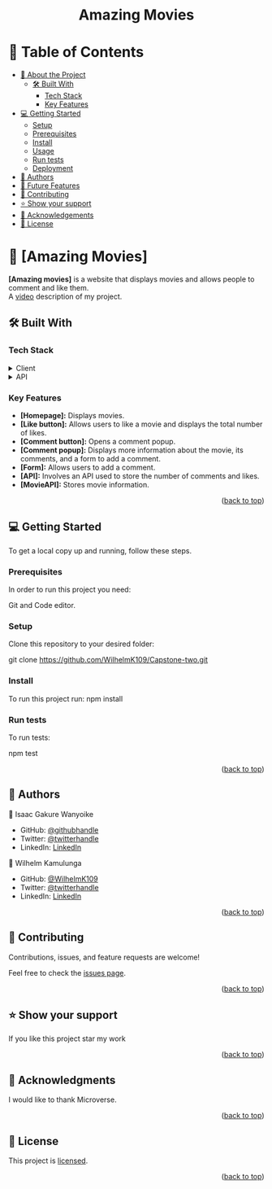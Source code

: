 <a name="readme-top"></a>



<div align="center">
  

  <h1><b>Amazing Movies</b></h1>

</div>



# 📗 Table of Contents

- [📖 About the Project](#about-project)
  - [🛠 Built With](#built-with)
    - [Tech Stack](#tech-stack)
    - [Key Features](#key-features)
- [💻 Getting Started](#getting-started)
  - [Setup](#setup)
  - [Prerequisites](#prerequisites)
  - [Install](#install)
  - [Usage](#usage)
  - [Run tests](#run-tests)
  - [Deployment](#triangular_flag_on_post-deployment)
- [👥 Authors](#authors)
- [🔭 Future Features](#future-features)
- [🤝 Contributing](#contributing)
- [⭐️ Show your support](#support)
- [🙏 Acknowledgements](#acknowledgements)
- [📝 License](#license)



# 📖 [Amazing Movies] <a name="about-project"></a>



**[Amazing movies]** is a website that displays movies and allows people to comment and like them.<br>
A [video](https://drive.google.com/file/d/1Bqy-7lI8FlR2BpMVnnOxnO-6Gp-BHTtE/view?usp=share_link) description of my project.
## 🛠 Built With <a name="built-with"></a>

### Tech Stack <a name="tech-stack"></a>



<details>
  <summary>Client</summary>
  <ul>
    <li><a href="https://www.quackit.com/html/codes/html_code_library.cfm">Html</a></li>
    <li><a href="https://www.w3docs.com/course/css-the-complete-guide-2020-incl-flexbox-grid-sass">css</a></li>
    <li><a href="https://www.javascript.com/">Javascript</a></li>
  </ul>
</details>

<details>
  <summary>API</summary>
  <ul>
    <li><a href="https://www.tvmaze.com/api">TVMAZE</a></li>
    <li><a href="https://microverse.notion.site/Involvement-API-869e60b5ad104603aa6db59e08150270">Involvement API</a></li>
  </ul>
</details>



### Key Features <a name="key-features"></a>



- **[Homepage]:** Displays movies.
- **[Like button]:** Allows users to like a movie and displays the total number of likes.
- **[Comment button]:** Opens a comment popup.
- **[Comment popup]:** Displays more information about the movie, its comments, and a form to add a comment.
- **[Form]:** Allows users to add a comment.
- **[API]:** Involves an API used to store the number of comments and likes.
- **[MovieAPI]:** Stores movie information.





<p align="right">(<a href="#readme-top">back to top</a>)</p>



## 💻 Getting Started <a name="getting-started"></a>



To get a local copy up and running, follow these steps.

### Prerequisites

In order to run this project you need:

 Git and Code editor.
### Setup

Clone this repository to your desired folder:

git clone https://github.com/WilhelmK109/Capstone-two.git

### Install

To run this project run:
npm install

### Run tests

To run tests:

npm test
 


<p align="right">(<a href="#readme-top">back to top</a>)</p>



## 👥 Authors <a name="authors"></a>



👤  Isaac Gakure Wanyoike

 - GitHub: [@githubhandle](https://github.com/gaks1)
 - Twitter: [@twitterhandle](https://twitter.com/bopplov)
-  LinkedIn: [LinkedIn](https://www.linkedin.com/in/isaac-wanyoike-1841a8172/)

👤  Wilhelm Kamulunga
- GitHub: [@WilhelmK109](https://github.com/WilhelmK109)
- Twitter: [@twitterhandle](https://twitter.com/ActiveK7)
- LinkedIn: [LinkedIn](https://www.linkedin.com/in/wilhelm-kamulunga-613675114/)

<p align="right">(<a href="#readme-top">back to top</a>)</p>




## 🤝 Contributing <a name="contributing"></a>

Contributions, issues, and feature requests are welcome!

Feel free to check the [issues page](https://github.com/WilhelmK109/Capstone-two/issues).

<p align="right">(<a href="#readme-top">back to top</a>)</p>



## ⭐️ Show your support <a name="support"></a>


If you like this project star my work

<p align="right">(<a href="#readme-top">back to top</a>)</p>


## 🙏 Acknowledgments <a name="acknowledgements"></a>



I would like to thank Microverse.

<p align="right">(<a href="#readme-top">back to top</a>)</p>

## 📝 License <a name="license"></a>

This project is  [licensed](LICENSE).


<p align="right">(<a href="#readme-top">back to top</a>)</p>
